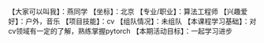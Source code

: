 【大家可以叫我】：燕同学
【坐标】：北京
【专业/职业】：算法工程师
【兴趣爱好】：户外，音乐
【项目技能】：cv
【组队情况】：未组队
【本课程学习基础】：对cv领域有一定的了解，熟练掌握pytorch 
【本期活动目标】：一起学习进步

